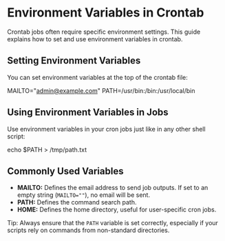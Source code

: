 # Environment Variables in Crontab

Crontab jobs often require specific environment settings. This guide explains how to set and use environment variables in crontab.

## Setting Environment Variables

You can set environment variables at the top of the crontab file:

MAILTO="admin@example.com"
PATH=/usr/bin:/bin:/usr/local/bin

## Using Environment Variables in Jobs

Use environment variables in your cron jobs just like in any other shell script:

echo $PATH > /tmp/path.txt

## Commonly Used Variables

- **MAILTO:** Defines the email address to send job outputs. If set to an empty string (`MAILTO=""`), no email will be sent.
- **PATH:** Defines the command search path.
- **HOME:** Defines the home directory, useful for user-specific cron jobs.

Tip: Always ensure that the `PATH` variable is set correctly, especially if your scripts rely on commands from non-standard directories.

